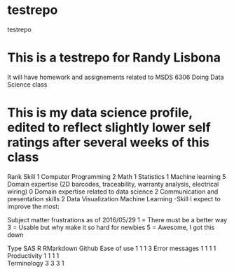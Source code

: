 # testrepo
testrepo
# This is a testrepo for Randy Lisbona
It will have homework and assignements related to MSDS 6306 Doing Data Science class

# This is my data science profile, edited to reflect slightly lower self ratings after several weeks of this class

Rank    Skill
1     Computer Programming
2       Math
1       Statistics
1       Machine learning
5       Domain expertise (2D barcodes, traceability, warranty analysis, electrical wiring)
0       Domain expertise related to data science
2       Communication and presentation skills
2       Data Visualization
Machine Learning -Skill I expect to improve the most:

Subject matter frustrations as of 2016/05/29 
1 = There must be a better way
3 = Usable but why make it so hard for newbies
5 = Awesome, I got this down

Type              SAS     R    RMarkdown  Github
Ease of use        1      1       1        3
Error messages     1      1       1        1
Productivity       1      1       1        1   
Terminology        3      3       3        1
